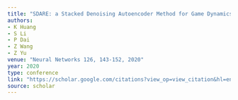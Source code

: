 ```yaml
---
title: "SDARE: a Stacked Denoising Autoencoder Method for Game Dynamics Network Structure Reconstruction"
authors:
- K Huang
- S Li
- P Dai
- Z Wang
- Z Yu
venue: "Neural Networks 126, 143-152, 2020"
year: 2020
type: conference
link: "https://scholar.google.com/citations?view_op=view_citation&hl=en&user=xtXbq_AAAAAJ&pagesize=100&citation_for_view=xtXbq_AAAAAJ:0EnyYjriUFMC"
source: scholar
---
```

